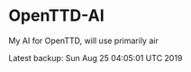# OpenTTD-AI
My AI for OpenTTD, will use primarily air

Latest backup: Sun Aug 25 04:05:01 UTC 2019
